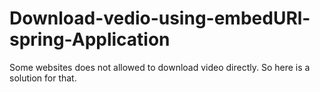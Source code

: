 # Download-vedio-using-embedURl-spring-Application
Some websites does not allowed to download video directly. So here is a solution for that.
